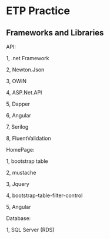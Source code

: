 # ETP Practice


## Frameworks and Libraries
API:

1, .net Framework

2, Newton.Json

3, OWIN

4, ASP.Net.API

5, Dapper

6, Angular

7, Serilog

8, FluentValidation

HomePage:

1, bootstrap table

2, mustache

3, Jquery

4, bootstrap-table-filter-control

5, Angular

Database:

1, SQL Server (RDS)

